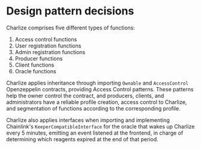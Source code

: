 # Design pattern decisions

Charlize comprises five different types of functions:

1. Access control functions
2. User registration functions
3. Admin registration functions
4. Producer functions
5. Client functions
6. Oracle functions

Charlize applies inheritance through importing `Ownable` and `AccessControl` Openzeppelin contracts, providing Access Control patterns. These patterns help the owner control the contract, and producers, clients, and administrators have a reliable profile creation, access control to Charlize, and segmentation of functions according to the corresponding profile.

Charlize also applies interfaces when importing and implementing Chainlink's `KeeperCompatibleInterface` for the oracle that wakes up Charlize every 5 minutes, emitting an event listened at the frontend, in charge of determining which reagents expired at the end of that period.

